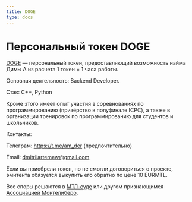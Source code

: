 ```yaml
---
title: DOGE
type: docs
---
```


# Персональный токен DOGE

[DOGE](https://stellar.expert/explorer/public/asset/DOGE-GBS6ECIFSP3CDNCNOBMHZWVTVVQX6R56CPD2WOG7AIAIDHZOLO27AMDR) — персональный токен, предоставляющий возможность найма Димы А из расчета 1 токен = 1 часа работы.

Основная деятельность: Backend Developer.

Стэк: С++, Python

Кроме этого имеет опыт участия в соревнованиях по программированию (призёрство в полуфинале ICPC), а также в организации тренировок по программированию для студентов и школьников.

Контакты:

Телеграм: https://t.me/am_der (предпочтительно)

Email: dmitriiartemew@gmail.com

Если вы приобрели токен, но не смогли договориться о проекте, эмитента обязуется выкупить его обратно по цене 10 EURMTL.

Все споры решаются в [МТЛ-суде](https://montelibero.org/mtl_court/) или другом признающимся [Ассоциацией Монтелиберо](https://mtla.me/).
